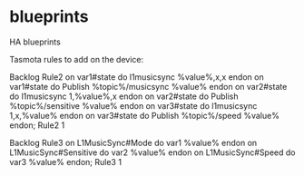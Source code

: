 # blueprints
HA blueprints

Tasmota rules to add on the device:

Backlog Rule2 on var1#state do l1musicsync %value%,x,x endon on var1#state do Publish %topic%/musicsync %value% endon on var2#state do l1musicsync 1,%value%,x endon on var2#state do Publish %topic%/sensitive %value% endon on var3#state do l1musicsync 1,x,%value% endon on var3#state do Publish %topic%/speed %value% endon; Rule2 1

Backlog Rule3 on L1MusicSync#Mode do var1 %value% endon on L1MusicSync#Sensitive do var2 %value% endon on L1MusicSync#Speed do var3 %value% endon; Rule3 1

